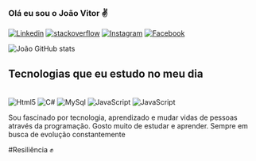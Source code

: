 

### Olá eu sou o João Vitor ✌️

[![Linkedin](https://img.shields.io/badge/LinkedIn-0077B5?style=for-the-badge&logo=linkedin&logoColor=white)](https://www.linkedin.com/in/joao-vitor-rios-28290b1b7/)
[![stackoverflow](https://img.shields.io/badge/Stack_Overflow-FE7A16?style=for-the-badge&logo=stack-overflow&logoColor=white)](https://stackoverflow.com/users/18482526/jo%c3%a3o-vitor-rios)
[![Instagram](https://img.shields.io/badge/Instagram-E4405F?style=for-the-badge&logo=instagram&logoColor=white)](https://www.instagram.com/riosz4_/)
[![Facebook](https://img.shields.io/badge/Facebook-1877F2?style=for-the-badge&logo=facebook&logoColor=white)](https://www.facebook.com/flmrios/)

![João GitHub stats](https://github-readme-stats.vercel.app/api?username=devjao-source&show_icons=true&theme=dracula)


## Tecnologias que eu estudo no meu dia

<div style="display: inline-block;"><br/>
    <img align="center" alt ="Html5" src = "https://img.shields.io/badge/HTML5-E34F26?style=for-the-badge&logo=html5&logoColor=white"/>
    <img align="center" alt ="C#" src = "https://img.shields.io/badge/C%23-239120?style=for-the-badge&logo=c-sharp&logoColor=white"/>
    <img align="center" alt ="MySql" src = "https://img.shields.io/badge/MySQL-00000F?style=for-the-badge&logo=mysql&logoColor=white"/>
    <img align="center" alt ="JavaScript" src = "https://img.shields.io/badge/JavaScript-F7DF1E?style=for-the-badge&logo=javascript&logoColor=black"/>
    <img align="center" alt ="JavaScript" src = "https://img.shields.io/badge/Python-3776AB?style=for-the-badge&logo=python&logoColor=white"/>
</div><br/>

Sou fascinado por tecnologia, aprendizado e mudar vidas de pessoas através da programação.
Gosto muito de estudar e aprender. Sempre em busca de evolução constantemente

#Resiliência ✊
